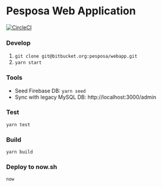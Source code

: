 # Pesposa Web Application

[![CircleCI](https://circleci.com/bb/pesposa/webapp.svg?style=svg&circle-token=672fc70422242f2252d394f0f1a33ef08a27e830)](https://circleci.com/bb/pesposa/webapp)

### Develop

1. `git clone git@bitbucket.org:pesposa/webapp.git`
2. `yarn start`

### Tools

- Seed Firebase DB: `yarn seed`
- Sync with legacy MySQL DB: http://localhost:3000/admin

### Test

`yarn test`

### Build

`yarn build`

### Deploy to now.sh

`now`
